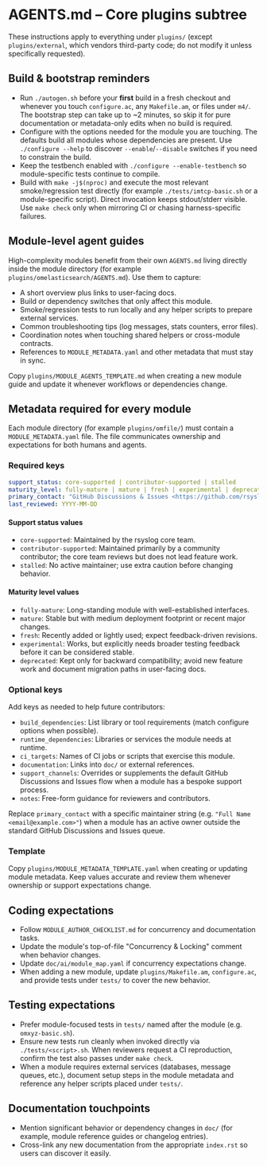 # AGENTS.md – Core plugins subtree

These instructions apply to everything under `plugins/` (except `plugins/external`,
which vendors third-party code; do not modify it unless specifically requested).

## Build & bootstrap reminders
- Run `./autogen.sh` before your **first** build in a fresh checkout and
  whenever you touch `configure.ac`, any `Makefile.am`, or files under `m4/`.
  The bootstrap step can take up to ~2 minutes, so skip it for pure
  documentation or metadata-only edits when no build is required.
- Configure with the options needed for the module you are touching.  The
  defaults build all modules whose dependencies are present.  Use
  `./configure --help` to discover `--enable`/`--disable` switches if you need
  to constrain the build.
- Keep the testbench enabled with `./configure --enable-testbench` so
  module-specific tests continue to compile.
- Build with `make -j$(nproc)` and execute the most relevant smoke/regression
  test directly (for example `./tests/imtcp-basic.sh` or a module-specific
  script).  Direct invocation keeps stdout/stderr visible.  Use `make check`
  only when mirroring CI or chasing harness-specific failures.

## Module-level agent guides
High-complexity modules benefit from their own `AGENTS.md` living directly
inside the module directory (for example `plugins/omelasticsearch/AGENTS.md`).
Use them to capture:

- A short overview plus links to user-facing docs.
- Build or dependency switches that only affect this module.
- Smoke/regression tests to run locally and any helper scripts to prepare
  external services.
- Common troubleshooting tips (log messages, stats counters, error files).
- Coordination notes when touching shared helpers or cross-module contracts.
- References to `MODULE_METADATA.yaml` and other metadata that must stay in
  sync.

Copy `plugins/MODULE_AGENTS_TEMPLATE.md` when creating a new module guide and
update it whenever workflows or dependencies change.

## Metadata required for every module
Each module directory (for example `plugins/omfile/`) must contain a
`MODULE_METADATA.yaml` file.  The file communicates ownership and expectations
for both humans and agents.

### Required keys
```yaml
support_status: core-supported | contributor-supported | stalled
maturity_level: fully-mature | mature | fresh | experimental | deprecated
primary_contact: "GitHub Discussions & Issues <https://github.com/rsyslog/rsyslog/discussions>"
last_reviewed: YYYY-MM-DD
```

#### Support status values
- `core-supported`: Maintained by the rsyslog core team.
- `contributor-supported`: Maintained primarily by a community contributor; the
  core team reviews but does not lead feature work.
- `stalled`: No active maintainer; use extra caution before changing behavior.

#### Maturity level values
- `fully-mature`: Long-standing module with well-established interfaces.
- `mature`: Stable but with medium deployment footprint or recent major changes.
- `fresh`: Recently added or lightly used; expect feedback-driven revisions.
- `experimental`: Works, but explicitly needs broader testing feedback before it
  can be considered stable.
- `deprecated`: Kept only for backward compatibility; avoid new feature work and
  document migration paths in user-facing docs.

### Optional keys
Add keys as needed to help future contributors:
- `build_dependencies`: List library or tool requirements (match configure
  options when possible).
- `runtime_dependencies`: Libraries or services the module needs at runtime.
- `ci_targets`: Names of CI jobs or scripts that exercise this module.
- `documentation`: Links into `doc/` or external references.
- `support_channels`: Overrides or supplements the default GitHub Discussions
  and Issues flow when a module has a bespoke support process.
- `notes`: Free-form guidance for reviewers and contributors.

Replace `primary_contact` with a specific maintainer string (e.g.
`"Full Name <email@example.com>"`) when a module has an active owner outside the
standard GitHub Discussions and Issues queue.

### Template
Copy `plugins/MODULE_METADATA_TEMPLATE.yaml` when creating or updating
module metadata.  Keep values accurate and review them whenever ownership or
support expectations change.

## Coding expectations
- Follow `MODULE_AUTHOR_CHECKLIST.md` for concurrency and documentation tasks.
- Update the module's top-of-file "Concurrency & Locking" comment when
  behavior changes.
- Update `doc/ai/module_map.yaml` if concurrency expectations change.
- When adding a new module, update `plugins/Makefile.am`, `configure.ac`, and
  provide tests under `tests/` to cover the new behavior.

## Testing expectations
- Prefer module-focused tests in `tests/` named after the module (e.g.
  `omxyz-basic.sh`).
- Ensure new tests run cleanly when invoked directly via `./tests/<script>.sh`.
  When reviewers request a CI reproduction, confirm the test also passes under
  `make check`.
- When a module requires external services (databases, message queues, etc.),
  document setup steps in the module metadata and reference any helper scripts
  placed under `tests/`.

## Documentation touchpoints
- Mention significant behavior or dependency changes in `doc/` (for example,
  module reference guides or changelog entries).
- Cross-link any new documentation from the appropriate `index.rst` so users
  can discover it easily.

